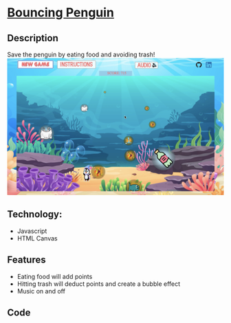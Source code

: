 # [Bouncing Penguin](https://anyqx.github.io/bouncing-penguin/)

## Description
Save the penguin by eating food and avoiding trash!
![Project-pic](/assets/images/project_pic.png)

## Technology:
* Javascript
* HTML Canvas

## Features
* Eating food will add points
* Hitting trash will deduct points and create a bubble effect
* Music on and off

## Code 
